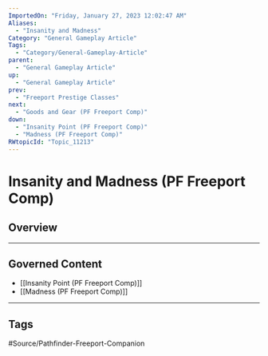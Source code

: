 ```yaml
---
ImportedOn: "Friday, January 27, 2023 12:02:47 AM"
Aliases:
  - "Insanity and Madness"
Category: "General Gameplay Article"
Tags:
  - "Category/General-Gameplay-Article"
parent:
  - "General Gameplay Article"
up:
  - "General Gameplay Article"
prev:
  - "Freeport Prestige Classes"
next:
  - "Goods and Gear (PF Freeport Comp)"
down:
  - "Insanity Point (PF Freeport Comp)"
  - "Madness (PF Freeport Comp)"
RWtopicId: "Topic_11213"
---
```

# Insanity and Madness (PF Freeport Comp)
## Overview
---
## Governed Content
- [[Insanity Point (PF Freeport Comp)]]
- [[Madness (PF Freeport Comp)]]


---
## Tags
#Source/Pathfinder-Freeport-Companion

